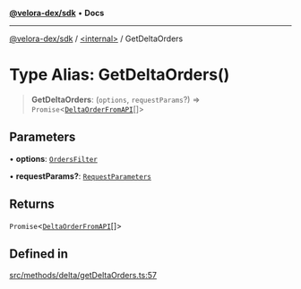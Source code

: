 [**@velora-dex/sdk**](../../README.md) • **Docs**

***

[@velora-dex/sdk](../../globals.md) / [\<internal\>](../README.md) / GetDeltaOrders

# Type Alias: GetDeltaOrders()

> **GetDeltaOrders**: (`options`, `requestParams`?) => `Promise`\<[`DeltaOrderFromAPI`](../../type-aliases/DeltaOrderFromAPI.md)[]\>

## Parameters

• **options**: [`OrdersFilter`](OrdersFilter.md)

• **requestParams?**: [`RequestParameters`](RequestParameters.md)

## Returns

`Promise`\<[`DeltaOrderFromAPI`](../../type-aliases/DeltaOrderFromAPI.md)[]\>

## Defined in

[src/methods/delta/getDeltaOrders.ts:57](https://github.com/VeloraDEX/sdk/blob/feat/extend_delta_orders_filtering/src/methods/delta/getDeltaOrders.ts#L57)
